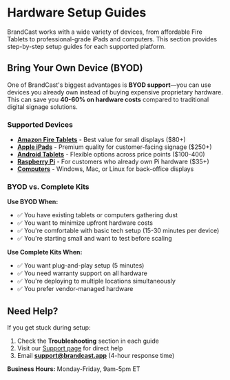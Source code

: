 # Hardware Setup Guides

BrandCast works with a wide variety of devices, from affordable Fire Tablets to professional-grade iPads and computers. This section provides step-by-step setup guides for each supported platform.

## Bring Your Own Device (BYOD)

One of BrandCast's biggest advantages is **BYOD support**—you can use devices you already own instead of buying expensive proprietary hardware. This can save you **40-60% on hardware costs** compared to traditional digital signage solutions.

### Supported Devices

- **[Amazon Fire Tablets](./fire-tablet-setup.md)** - Best value for small displays ($80+)
- **[Apple iPads](./ipad-setup.md)** - Premium quality for customer-facing signage ($250+)
- **[Android Tablets](./android-tablet-setup.md)** - Flexible options across price points ($100-400)
- **[Raspberry Pi](./raspberry-pi-byod-setup.md)** - For customers who already own Pi hardware ($35+)
- **[Computers](./computer-tv-hdmi-setup.md)** - Windows, Mac, or Linux for back-office displays

### BYOD vs. Complete Kits

**Use BYOD When:**
- ✅ You have existing tablets or computers gathering dust
- ✅ You want to minimize upfront hardware costs
- ✅ You're comfortable with basic tech setup (15-30 minutes per device)
- ✅ You're starting small and want to test before scaling

**Use Complete Kits When:**
- ✅ You want plug-and-play setup (5 minutes)
- ✅ You need warranty support on all hardware
- ✅ You're deploying to multiple locations simultaneously
- ✅ You prefer vendor-managed hardware

## Need Help?

If you get stuck during setup:
1. Check the **Troubleshooting** section in each guide
2. Visit our [Support page](https://brandcast.app/support) for direct help
3. Email **support@brandcast.app** (4-hour response time)

**Business Hours:** Monday-Friday, 9am-5pm ET

